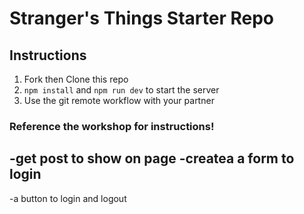 # Stranger's Things Starter Repo

## Instructions

1. Fork then Clone this repo
2. `npm install` and `npm run dev` to start the server
3. Use the git remote workflow with your partner

### Reference the workshop for instructions!

-get post to show on page
-createa a form to login
-


-a button to login and logout

